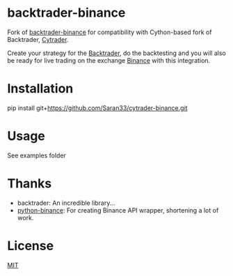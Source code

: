 # backtrader-binance

Fork of [backtrader-binance](https://github.com/lindomar-oliveira/backtrader-binance) for compatibility with Cython-based fork of Backtrader, [Cytrader](https://github.com/Saran33/cytrader.git).

Create your strategy for the [Backtrader](https://www.backtrader.com), do the backtesting and you will also be ready for live trading on the exchange [Binance](https://www.binance.com/pt-PT/register?ref=D9K8QI13) with this integration.

Installation
============

pip install git+https://github.com/Saran33/cytrader-binance.git

Usage
=====

See examples folder

Thanks
======

- backtrader: An incredible library...
- [python-binance](https://github.com/sammchardy/python-binance): For creating Binance API wrapper, shortening a lot of work.

License
=======

[MIT](https://choosealicense.com/licenses/mit)
